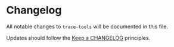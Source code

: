 # Changelog

All notable changes to `trace-tools` will be documented in this file.

Updates should follow the [Keep a CHANGELOG](http://keepachangelog.com/) principles.

